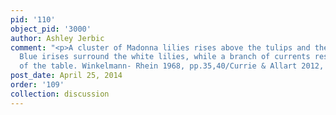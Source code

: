 ```yaml
---
pid: '110'
object_pid: '3000'
author: Ashley Jerbic
comment: "<p>A cluster of Madonna lilies rises above the tulips and the fire lilies.
  Blue irises surround the white lilies, while a branch of currents rest on the right
  of the table. Winkelmann- Rhein 1968, pp.35,40/Currie & Allart 2012, pp. 243</p>"
post_date: April 25, 2014
order: '109'
collection: discussion
---
```

